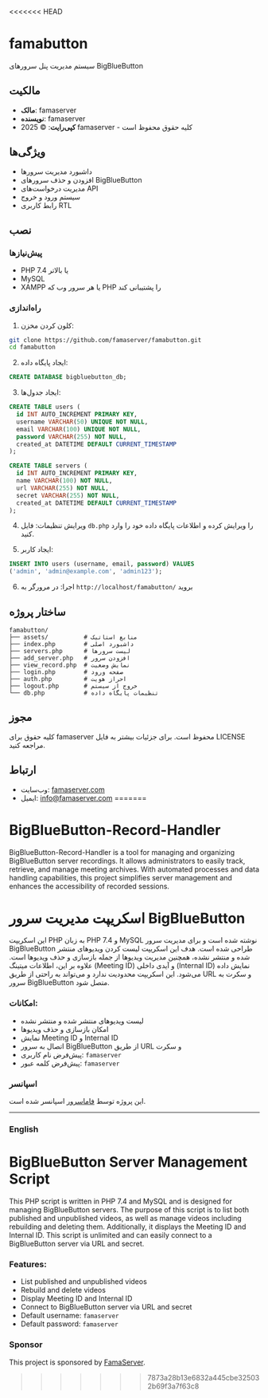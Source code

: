 <<<<<<< HEAD
# famabutton

سیستم مدیریت پنل سرورهای BigBlueButton

## مالکیت
- **مالک**: famaserver
- **نویسنده**: famaserver  
- **کپی‌رایت**: © 2025 famaserver - کلیه حقوق محفوظ است

## ویژگی‌ها
- داشبورد مدیریت سرورها
- افزودن و حذف سرورهای BigBlueButton
- مدیریت درخواست‌های API
- سیستم ورود و خروج
- رابط کاربری RTL

## نصب

### پیش‌نیازها
- PHP 7.4 یا بالاتر
- MySQL
- XAMPP یا هر سرور وب که PHP را پشتیبانی کند

### راه‌اندازی

1. کلون کردن مخزن:
```bash
git clone https://github.com/famaserver/famabutton.git
cd famabutton
```

2. ایجاد پایگاه داده:
```sql
CREATE DATABASE bigbluebutton_db;
```

3. ایجاد جدول‌ها:
```sql
CREATE TABLE users (
  id INT AUTO_INCREMENT PRIMARY KEY,
  username VARCHAR(50) UNIQUE NOT NULL,
  email VARCHAR(100) UNIQUE NOT NULL,
  password VARCHAR(255) NOT NULL,
  created_at DATETIME DEFAULT CURRENT_TIMESTAMP
);

CREATE TABLE servers (
  id INT AUTO_INCREMENT PRIMARY KEY,
  name VARCHAR(100) NOT NULL,
  url VARCHAR(255) NOT NULL,
  secret VARCHAR(255) NOT NULL,
  created_at DATETIME DEFAULT CURRENT_TIMESTAMP
);
```

4. ویرایش تنظیمات:
فایل `db.php` را ویرایش کرده و اطلاعات پایگاه داده خود را وارد کنید.

5. ایجاد کاربر:
```sql
INSERT INTO users (username, email, password) VALUES 
('admin', 'admin@example.com', 'admin123');
```

6. اجرا:
در مرورگر به `http://localhost/famabutton/` بروید

## ساختار پروژه
```
famabutton/
├── assets/          # منابع استاتیک
├── index.php        # داشبورد اصلی
├── servers.php      # لیست سرورها
├── add_server.php   # افزودن سرور
├── view_record.php  # نمایش وضعیت
├── login.php        # صفحه ورود
├── auth.php         # احراز هویت
├── logout.php       # خروج از سیستم
└── db.php           # تنظیمات پایگاه داده
```

## مجوز
کلیه حقوق برای famaserver محفوظ است. برای جزئیات بیشتر به فایل LICENSE مراجعه کنید.

## ارتباط
- وب‌سایت: [famaserver.com](https://famaserver.com)
- ایمیل: info@famaserver.com
=======
# BigBlueButton-Record-Handler
BigBlueButton-Record-Handler is a tool for managing and organizing BigBlueButton server recordings. It allows administrators to easily track, retrieve, and manage meeting archives. With automated processes and data handling capabilities, this project simplifies server management and enhances the accessibility of recorded sessions.
# اسکریپت مدیریت سرور BigBlueButton

این اسکریپت PHP به زبان PHP 7.4 و MySQL نوشته شده است و برای مدیریت سرور BigBlueButton طراحی شده است. هدف این اسکریپت لیست کردن ویدیوهای منتشر شده و منتشر نشده، همچنین مدیریت ویدیوها از جمله بازسازی و حذف ویدیوها است. علاوه بر این، اطلاعات میتینگ (Meeting ID) و آیدی داخلی (Internal ID) نمایش داده می‌شود. این اسکریپت محدودیت ندارد و می‌تواند به راحتی از طریق URL و سکرت به سرور BigBlueButton متصل شود.

### امکانات:
- لیست ویدیوهای منتشر شده و منتشر نشده
- امکان بازسازی و حذف ویدیوها
- نمایش Meeting ID و Internal ID
- اتصال به سرور BigBlueButton از طریق URL و سکرت
- پیش‌فرض نام کاربری: `famaserver`
- پیش‌فرض کلمه عبور: `famaserver`

### اسپانسر
این پروژه توسط [فاماسرور](https://famaserver.com/vps/) اسپانسر شده است.

---

### English

# BigBlueButton Server Management Script

This PHP script is written in PHP 7.4 and MySQL and is designed for managing BigBlueButton servers. The purpose of this script is to list both published and unpublished videos, as well as manage videos including rebuilding and deleting them. Additionally, it displays the Meeting ID and Internal ID. This script is unlimited and can easily connect to a BigBlueButton server via URL and secret.

### Features:
- List published and unpublished videos
- Rebuild and delete videos
- Display Meeting ID and Internal ID
- Connect to BigBlueButton server via URL and secret
- Default username: `famaserver`
- Default password: `famaserver`

### Sponsor
This project is sponsored by [FamaServer](https://famaserver.com/vps/).
>>>>>>> 7873a28b13e6832a445cbe325032b69f3a7f63c8
